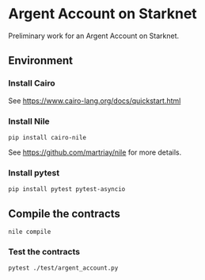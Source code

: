# Argent Account on Starknet

Preliminary work for an Argent Account on Starknet.

## Environment

### Install Cairo

See https://www.cairo-lang.org/docs/quickstart.html

### Install Nile
```
pip install cairo-nile
```

See https://github.com/martriay/nile for more details.


### Install pytest
```
pip install pytest pytest-asyncio
```

## Compile the contracts
```
nile compile
```

### Test the contracts
```
pytest ./test/argent_account.py
```


